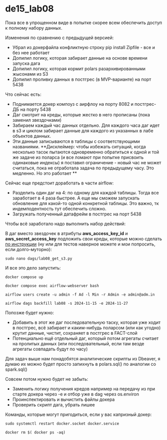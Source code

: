 # de15_lab08

Пока все в упрощенном виде в попытке скорее всем обеспечить доступ к полному набору данных.

Изменения по сравнению с предыдущей версией:
- Убрал из докерфайла конфликтную строку pip install Zipfile - все и без нее работает
- Допилил логику, которая забирает данные на основе времени запуска дага
- Допилил логику, которая кормит polars разархивированными жысонами из S3
- Допилил проливку данных в постгрес (в MVP-варианте) на порт 5438

Что сейчас есть:
- Поднимается докер компоуз с аирфлоу на порту 8082 и постгрес-ДБ на порту 5438
- Даг смотрит на креды, которые жестко в него прописаны (пока заменил звездочками)
- Забираем каждый час данных отдельно. Для каждого часа даг идет в s3 и циклом забирает данные для каждого из указанных в лабе объектов данных.
- Эти данные записываются в таблицы с соответствующими названиями.
**Дисклеймер: чтобы избежать ситуаций, когда несколько тасок пытаются одновременно обратиться к одной и той же задаче из поларса (и все ломают при попытке присвоить одинаковые индексы) я поставил ограничение - новый час не может считаться, пока не отработала задача по предыдущему часу. Это медленно. Но это работает **
  

Сейчас еще предстоит доработать в части airflow:
- Разделить один даг на 4: по одному для каждой таблицы. Тогда все заработает в 4 раза быстрее. А еще мы сможем запускать обновление для какой-то одной конкретной таблицы. Это важно, тк индемподентность тут обеспечить сложно.
- Загружать полученный датафрейм в постгрес на порт 5438


Чтобы всё заработало надо выполнить набор действий:

В даг вместо звездочек в атрибуты **aws_access_key_id** и **aws_secret_access_key** подложить свои креды, которые можно сделать <a href="https://yandex.cloud/ru/docs/iam/operations/sa/create-access-key#console_1">по инструкции</a> (ну или для тестов наверное можете и мои попросить, если долго-муторно):

```
sudo nano dags/lab08_get_s3.py
```
И все это дело запустить:
```
docker compose up
```

```
docker compose exec airflow-webserver bash
```

```
airflow users create -u admin -f Ad -l Min -r Admin -e admin@adm.in
```

```
airflow dags backfill lab08 -s 2024-11-15 -e 2024-11-27
```


Попозже будет нужно: 
- Добавить в этот же даг последовательную таску, которая уже ходит в постгрес, всё забирает и каким-нибудь поларсом (или как угодно) крутит данные, чистит, сохраняет в постгрес в FACT-слой
- Потенциально ещё отдельный даг, который потом агрегаты считает на пролитых данных (или последовательный, если там везде агрегаты совпадать будут по часу)

Для задач выше нам понадобятся аналитические скрипты из Dbeaver, я думаю их можно будет просто запихнуть в polars.sql() по аналогии со spark.sql()

Совсем потом нужно будет не забыть:
- Заменить логику получения кредов например на передачу из при старте докера через -e и отбор уже в dag через os.environ
- Проинспектировать и вычистить файлы докера
- Проверить скрипт дага, убрать лишее

Команды, которые могут пригодиться, если у вас капризный докер:

```
sudo systemctl restart docker.socket docker.service
```

```
docker rm $( docker ps -aq)
```


